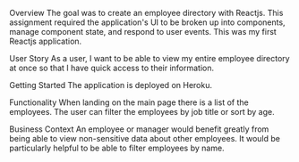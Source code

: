 Overview
The goal was to create an employee directory with Reactjs. This assignment required the application's UI to be broken up into components, manage component state, and respond to user events. This was my first Reactjs application.

User Story
As a user, I want to be able to view my entire employee directory at once so that I have quick access to their information.

Getting Started
The application is deployed on Heroku.

Functionality
When landing on the main page there is a list of the employees. The user can filter the employees by job title or sort by age.

Business Context
An employee or manager would benefit greatly from being able to view non-sensitive data about other employees. It would be particularly helpful to be able to filter employees by name.
